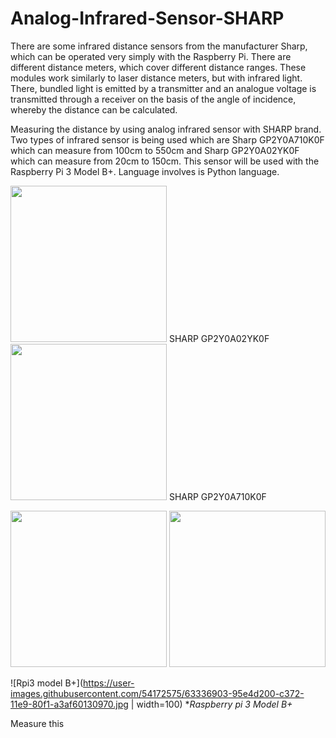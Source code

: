 # Analog-Infrared-Sensor-SHARP
There are some infrared distance sensors from the manufacturer Sharp, which can be operated very simply with the Raspberry Pi. There are different distance meters, which cover different distance ranges. These modules work similarly to laser distance meters, but with infrared light. There, bundled light is emitted by a transmitter and an analogue voltage is transmitted through a receiver on the basis of the angle of incidence, whereby the distance can be calculated.

Measuring the distance by using analog infrared sensor with SHARP brand. Two types of infrared sensor is being used which are Sharp GP2Y0A710K0F which can measure from 100cm to 550cm and  Sharp GP2Y0A02YK0F which can measure from 20cm to 150cm. This sensor will be used with the Raspberry Pi 3 Model B+. Language involves is Python language.

<img src="https://user-images.githubusercontent.com/54172575/63335910-c9266180-c370-11e9-8ed4-ffd122402ad4.jpg" height="250">
SHARP GP2Y0A02YK0F

<img src="https://user-images.githubusercontent.com/54172575/63336549-e6a7fb00-c371-11e9-92f0-e494929007bf.jpg" height="250">
SHARP GP2Y0A710K0F

<p float="left">
  <img src="https://user-images.githubusercontent.com/54172575/63335910-c9266180-c370-11e9-8ed4-ffd122402ad4.jpg" width="250" />
  <img src="https://user-images.githubusercontent.com/54172575/63336549-e6a7fb00-c371-11e9-92f0-e494929007bf.jpg" width="250" /> 


![Rpi3 model B+](https://user-images.githubusercontent.com/54172575/63336903-95e4d200-c372-11e9-80f1-a3af60130970.jpg | width=100)
**Raspberry pi 3 Model B+*

Measure this
